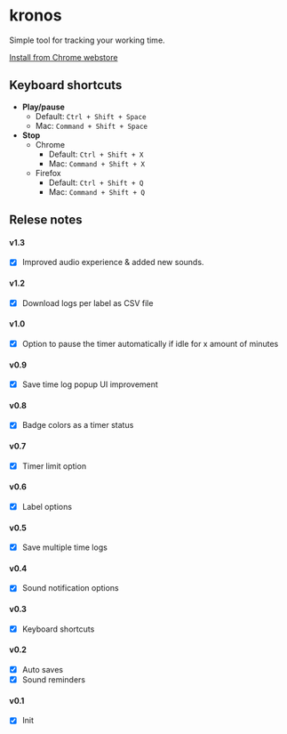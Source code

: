 # kronos

Simple tool for tracking your working time.

[Install from Chrome webstore](https://chrome.google.com/webstore/detail/kronos-timer/lbogpmhokkbbcfjabeibelaagefkbfca)

## Keyboard shortcuts

- **Play/pause**
    - Default: `Ctrl + Shift + Space`
    - Mac: `Command + Shift + Space`
- **Stop**
    - Chrome
        - Default: `Ctrl + Shift + X`
        - Mac: `Command + Shift + X`
    - Firefox
        - Default: `Ctrl + Shift + Q`
        - Mac: `Command + Shift + Q`

## Relese notes

#### v1.3

- [x] Improved audio experience & added new sounds.

#### v1.2

- [x] Download logs per label as CSV file

#### v1.0

- [x] Option to pause the timer automatically if idle for x amount of minutes

#### v0.9

- [x] Save time log popup UI improvement

#### v0.8

- [x] Badge colors as a timer status

#### v0.7

- [x] Timer limit option

#### v0.6

- [x] Label options

#### v0.5

- [x] Save multiple time logs

#### v0.4

- [x] Sound notification options

#### v0.3

- [x] Keyboard shortcuts

#### v0.2

- [x] Auto saves
- [x] Sound reminders

#### v0.1

- [x] Init
